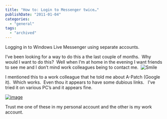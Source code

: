 ```yaml
---
title: "How to: Login to Messenger twice…"
publishDate: "2011-01-04"
categories: 
  - "general"
tags:
  - "archived"
---
```


Logging in to Windows Live Messenger using separate accounts.

I’ve been looking for a way to do this a the last couple of months.  Why would I want to do this?  Well when I’m at home in the evening I want friends to see me and I don’t mind work colleagues being to contact me.  ![Smile](https://ramberlinggeek.co.uk/wp-content/uploads/2011/01/wlEmoticon-smile1.png)

I mentioned this to a work colleague that he told me about A-Patch (Google it).  Which works.  Even thou it appears to have some dubious links.   I’ve tried it on various PC’s and it appears fine.

[![image](https://ramberlinggeek.co.uk/wp-content/uploads/2011/01/image_thumb.png "image")](https://ramberlinggeek.co.uk/wp-content/uploads/2011/01/image.png)

Trust me one of these in my personal account and the other is my work account.
